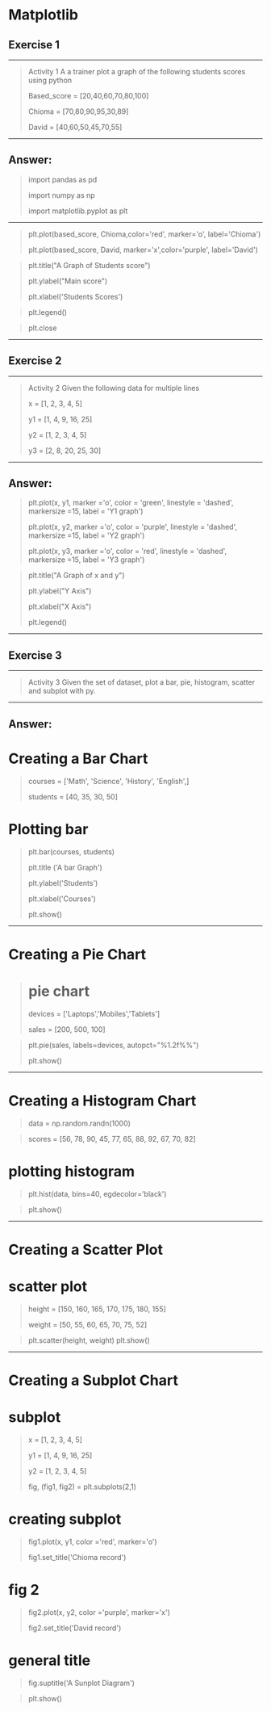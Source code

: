 # Matplotlib

## Exercise 1
---
>
> Activity 1 A a trainer plot a graph of the following students scores using python
>
> Based_score = [20,40,60,70,80,100]
>
> Chioma = [70,80,90,95,30,89]
>
> David = [40,60,50,45,70,55]
---
>
## Answer:
>
> import pandas as pd
>
> import numpy as np
>
> import matplotlib.pyplot as plt
---
>
> plt.plot(based_score, Chioma,color='red', marker='o', label='Chioma')
>
> plt.plot(based_score, David, marker='x',color='purple', label='David')
>

> plt.title("A Graph of Students score")
> 
> plt.ylabel("Main score")
> 
> plt.xlabel('Students Scores')


> plt.legend()

> plt.close
---

## Exercise 2
---
>
> Activity 2 Given the following data for multiple lines
>
> x = [1, 2, 3, 4, 5]
>
> y1 = [1, 4, 9, 16, 25]
>
> y2 = [1, 2, 3, 4, 5]
>
> y3 = [2, 8, 20, 25, 30]
---
>
## Answer:
>
> plt.plot(x, y1, marker ='o', color = 'green', linestyle = 'dashed', markersize =15, label = 'Y1 graph')
>
> plt.plot(x, y2, marker ='o', color = 'purple', linestyle = 'dashed', markersize =15, label = 'Y2 graph')
>
> plt.plot(x, y3, marker ='o', color = 'red', linestyle = 'dashed', markersize =15, label = 'Y3 graph')

>
> plt.title("A Graph of x and y")
>
> plt.ylabel("Y Axis")
>
> plt.xlabel("X Axis")
>
> plt.legend()
---

## Exercise 3
----
> Activity 3 Given the set of dataset, plot a bar, pie, histogram, scatter and subplot with py.
---
## Answer:
>
# Creating a Bar Chart

>
>
> courses = ['Math', 'Science', 'History', 'English',]
>
> students = [40, 35, 30, 50]

>
# Plotting bar
> plt.bar(courses, students)
>
> plt.title ('A bar Graph')
>
> plt.ylabel('Students')
>
> plt.xlabel('Courses')
>
> plt.show()
---
>
# Creating a Pie Chart


> # pie chart
> 
> devices = ['Laptops','Mobiles','Tablets']
>
> sales = [200, 500, 100]

>
> plt.pie(sales, labels=devices, autopct="%1.2f%%")
>
> plt.show()
---
>
# Creating a Histogram Chart

>
> data = np.random.randn(1000)

>
> scores = [56, 78, 90, 45, 77, 65, 88, 92, 67, 70, 82]

# plotting histogram
>
>plt.hist(data, bins=40, egdecolor='black')

>
>plt.show()
---
>
# Creating a Scatter Plot

>
# scatter plot
>
> height = [150, 160, 165, 170, 175, 180, 155]
>
> weight = [50, 55, 60, 65, 70, 75, 52]

> plt.scatter(height, weight)
> plt.show()
---
>
# Creating a Subplot Chart
>
>
# subplot

> x = [1, 2, 3, 4, 5]
>
> y1 = [1, 4, 9, 16, 25]
> 
> y2 = [1, 2, 3, 4, 5]
> 
> fig, (fig1, fig2) = plt.subplots(2,1)

>
# creating subplot 
>
> fig1.plot(x, y1, color ='red', marker='o')
>
> fig1.set_title('Chioma record')

>
# fig 2
>
> fig2.plot(x, y2, color ='purple', marker='x')
>
> fig2.set_title('David record')

# general title
>
> fig.suptitle('A Sunplot Diagram')

>
>plt.show()
